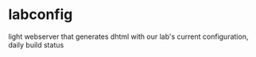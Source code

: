 labconfig
=========

light webserver that generates dhtml with our lab's current configuration, daily build status
